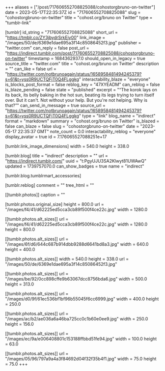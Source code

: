 +++
aliases = ["/post/717606552708825088/cohostorgbruno-on-twitter"]
date = 2023-05-17T22:35:37Z
id = "717606552708825088"
slug = "cohostorgbruno-on-twitter"
title = "cohost.org/bruno on Twitter"
type = "tumblr-link"

[tumblr]
id_string = "717606552708825088"
short_url = "https://tmblr.co/ZY3jbydrSrkEiy00"
link_image = "/images/50/de/6369e1dae695a3f14c85086452f3.jpg"
publisher = "twitter.com"
can_reply = false
post_url = "https://indirect.tumblr.com/post/717606552708825088/cohostorgbruno-on-twitter"
timestamp = 1684362937.0
should_open_in_legacy = true
source_title = "twitter.com"
title = "cohost.org/bruno on Twitter"
description = ""
can_like = false
url = "https://twitter.com/notbrunoagain/status/1658958481494245379?s=61&t=yss0R9UCTQFjT0Q4FLggkg"
interactability_blaze = "everyone"
is_blocks_post_format = false
reblog_key = "47XYEADM"
can_reblog = false
is_blaze_pending = false
state = "published"
excerpt = "“The korok lays on its back, its belly baking in the hot sun, beating its legs trying to turn itself over. But it can't. Not without your help. But you're not helping. Why is that?”"
can_send_in_message = true
source_url = "https://twitter.com/notbrunoagain/status/1658958481494245379?s=61&t=yss0R9UCTQFjT0Q4FLggkg"
type = "link"
blog_name = "indirect"
format = "markdown"
summary = "cohost.org/bruno on Twitter"
is_blazed = false
can_blaze = false
slug = "cohostorgbruno-on-twitter"
date = "2023-05-17 22:35:37 GMT"
note_count = 0.0
interactability_reblog = "everyone"
display_avatar = true
id = 7.176065527088251e+17

[tumblr.link_image_dimensions]
width = 540.0
height = 338.0

[tumblr.blog]
title = "indirect"
description = ""
url = "https://indirect.tumblr.com/"
uuid = "t:PgyUJU3SA2Klwyt81UWAwQ"
updated = 1739757070.0
can_show_badges = true
name = "indirect"

[tumblr.blog.tumblrmart_accessories]

[tumblr.reblog]
comment = ""
tree_html = ""

[[tumblr.photos]]
caption = ""

[tumblr.photos.original_size]
height = 800.0
url = "/images/f4/41/d62225ed5cca3cb89f500f4ce22c.jpg"
width = 1280.0

[[tumblr.photos.alt_sizes]]
url = "/images/f4/41/d62225ed5cca3cb89f500f4ce22c.jpg"
width = 1280.0
height = 800.0

[[tumblr.photos.alt_sizes]]
url = "/images/6f/d6/644c687b914dbb9288d6641bd8a3.jpg"
width = 640.0
height = 400.0

[[tumblr.photos.alt_sizes]]
width = 540.0
height = 338.0
url = "/images/50/de/6369e1dae695a3f14c85086452f3.jpg"

[[tumblr.photos.alt_sizes]]
url = "/images/be/92/0cc898cffe9b63067dcc8756bda6.jpg"
width = 500.0
height = 313.0

[[tumblr.photos.alt_sizes]]
url = "/images/d0/9f/61ec536bf1bf96b55045f6cc6999.jpg"
width = 400.0
height = 250.0

[[tumblr.photos.alt_sizes]]
url = "/images/ac/b2/ae036a6a46ba725cc0c1b60e0ee9.jpg"
width = 250.0
height = 156.0

[[tumblr.photos.alt_sizes]]
url = "/images/ec/9a/e006408801c153188ffbbd51fe94.jpg"
width = 100.0
height = 63.0

[[tumblr.photos.alt_sizes]]
url = "/images/05/96/797a9a4a3f84692d04f32f35b4f1.jpg"
width = 75.0
height = 75.0
+++
